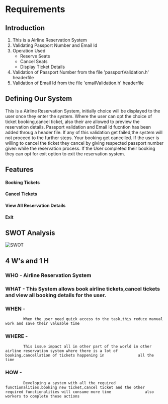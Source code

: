 # Requirements

## Introduction

1. This is a Airline Reservation System
2. Validating Passport Number and Email Id
3. Operation Used
   - Reserve Seats
   - Cancel Seats
   - Display Ticket Details
4. Validation of Passport Number from the file 'passportValidation.h' headerfile
5. Validation of Email Id from the file 'emailValidation.h' headerfile


## Defining Our System
 
 This is a Airline Reservation System, initially choice will be displayed to the user once they enter the system. Where the user can opt the choice of ticket booking,cancel ticket, also their are allowed to preview the reservation details. Passport validation and Email Id fucntion has been added throug a header file. If any of this validation get failed,the system will not proceed to the further steps. Your booking get cancelled. If the user is willing to cancel the ticket they cancel by giving respected passport number given while the reservation process. If the User completed their booking they can opt for exit option to exit the reservation system.


## Features
  
#### Booking Tickets
#### Cancel Tickets
#### View All Reservation Details
#### Exit


## SWOT Analysis

![SWOT](https://user-images.githubusercontent.com/66021448/159547605-8629e7a6-2ddb-432a-af18-6bb970751cef.jpg)



## 4 W's and 1 H

### WHO - Airline Reservation System
         
### WHAT - This System allows book airline tickets,cancel tickets and view all booking details for the user.
            
### WHEN - 
            When the user need quick access to the task,this reduce manual work and save their valuable time
        
### WHERE - 
            This issue impact all in other part of the world in other airline reservation system where there is a lot of booking,cancellation of tickets happening in               all the time
             
### HOW - 
            Developing a system with all the required functionalities,booking new ticket,cancel ticket and the other required functionalities will consume more time               also workers to complete these actions
         

  
  
